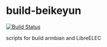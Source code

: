 # build-beikeyun

[![Build Status](https://travis-ci.com/hanwckf/build-beikeyun.svg?branch=master)](https://travis-ci.com/hanwckf/build-beikeyun)

scripts for build armbian and LibreELEC

